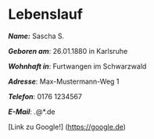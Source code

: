 # Lebenslauf

***Name:*** Sascha S.

***Geboren am***: 26.01.1880 in Karlsruhe

***Wohnhaft in***: Furtwangen im Schwarzwald

***Adresse***: Max-Mustermann-Weg 1

***Telefon***: 0176 1234567

***E-Mail***: *.*@*.de

[Link zu Google!] (https://google.de)
